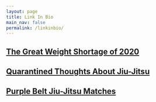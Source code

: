```yaml
---
layout: page
title: Link In Bio
main_nav: false
permalink: /linkinbio/
---
```


## [The Great Weight Shortage of 2020](/dev/2020/04/09/The-Great-Weight-Shortage-of-2020.html) ##

## [Quarantined Thoughts About Jiu-Jitsu](/grappling/2020/04/07/Quarantined-Thoughts-About-Jiu-Jitsu.html) ##

## [Purple Belt Jiu-Jitsu Matches](https://www.youtube.com/playlist?list=PLxO_HUtxzxx2wy81oBXEOGqsbuFxLJ35v) ##

